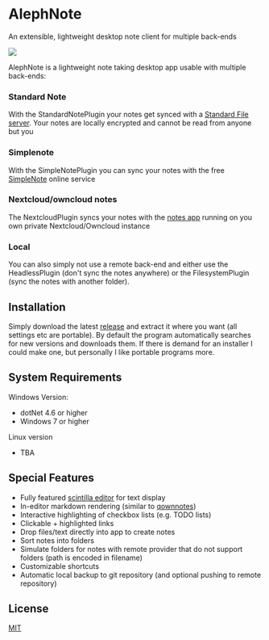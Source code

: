 # AlephNote

An extensible, lightweight desktop note client for multiple back-ends

![](https://raw.githubusercontent.com/Mikescher/AlephNote/master/docs/preview.png)  

AlephNote is a lightweight note taking desktop app usable with multiple back-ends:

### Standard Note

With the StandardNotePlugin your notes get synced with a [Standard File server](https://standardnotes.org/).
Your notes are locally encrypted and cannot be read from anyone but you

### Simplenote

With the SimpleNotePlugin you can sync your notes with the free [SimpleNote](https://simplenote.com/) online service

### Nextcloud/owncloud notes

The NextcloudPlugin syncs your notes with the [notes app](https://github.com/nextcloud/notes) running on you own private Nextcloud/Owncloud instance

### Local

You can also simply not use a remote back-end and either use the HeadlessPlugin (don't sync the notes anywhere) or the FilesystemPlugin (sync the notes with another folder).


## Installation

Simply download the latest [release](https://github.com/Mikescher/AlephNote/releases/latest) and extract it where you want (all settings etc are portable).
By default the program automatically searches for new versions and downloads them.
If there is demand for an installer I could make one, but personally I like portable programs more.


## System Requirements

Windows Version:
 - dotNet 4.6 or higher
 - Windows 7 or higher

Linux version
 - TBA

## Special Features

 - Fully featured [scintilla editor](http://www.scintilla.org/) for text display
 - In-editor markdown rendering (similar to [qownnotes](http://www.qownnotes.org/))
 - Interactive highlighting of checkbox lists (e.g. TODO lists)
 - Clickable + highlighted links
 - Drop files/text directly into app to create notes
 - Sort notes into folders
 - Simulate folders for notes with remote provider that do not support folders (path is encoded in filename)
 - Customizable shortcuts
 - Automatic local backup to git repository (and optional pushing to remote repository)

## License

[MIT](https://github.com/Mikescher/AlephNote/blob/master/LICENSE)
